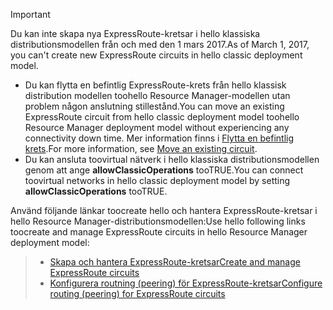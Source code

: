 > [!IMPORTANT] 
> <span data-ttu-id="c0ba1-101">Du kan inte skapa nya ExpressRoute-kretsar i hello klassiska distributionsmodellen från och med den 1 mars 2017.</span><span class="sxs-lookup"><span data-stu-id="c0ba1-101">As of March 1, 2017, you can't create new ExpressRoute circuits in hello classic deployment model.</span></span>
> 
> - <span data-ttu-id="c0ba1-102">Du kan flytta en befintlig ExpressRoute-krets från hello klassisk distribution modellen toohello Resource Manager-modellen utan problem någon anslutning stillestånd.</span><span class="sxs-lookup"><span data-stu-id="c0ba1-102">You can move an existing ExpressRoute circuit from hello classic deployment model toohello Resource Manager deployment model without experiencing any connectivity down time.</span></span> <span data-ttu-id="c0ba1-103">Mer information finns i [Flytta en befintlig krets](../articles/expressroute/expressroute-move.md).</span><span class="sxs-lookup"><span data-stu-id="c0ba1-103">For more information, see [Move an existing circuit](../articles/expressroute/expressroute-move.md).</span></span>
> - <span data-ttu-id="c0ba1-104">Du kan ansluta toovirtual nätverk i hello klassiska distributionsmodellen genom att ange **allowClassicOperations** tooTRUE.</span><span class="sxs-lookup"><span data-stu-id="c0ba1-104">You can connect toovirtual networks in hello classic deployment model by setting **allowClassicOperations** tooTRUE.</span></span>
> 
> <span data-ttu-id="c0ba1-105">Använd följande länkar toocreate hello och hantera ExpressRoute-kretsar i hello Resource Manager-distributionsmodellen:</span><span class="sxs-lookup"><span data-stu-id="c0ba1-105">Use hello following links toocreate and manage ExpressRoute circuits in hello Resource Manager deployment model:</span></span>

> - [<span data-ttu-id="c0ba1-106">Skapa och hantera ExpressRoute-kretsar</span><span class="sxs-lookup"><span data-stu-id="c0ba1-106">Create and manage ExpressRoute circuits</span></span>](../articles/expressroute/expressroute-howto-circuit-portal-resource-manager.md)<br>
> - [<span data-ttu-id="c0ba1-107">Konfigurera routning (peering) för ExpressRoute-kretsar</span><span class="sxs-lookup"><span data-stu-id="c0ba1-107">Configure routing (peering) for ExpressRoute circuits</span></span>](../articles/expressroute/expressroute-howto-routing-portal-resource-manager.md)
>
>